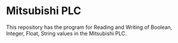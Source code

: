# Mitsubishi PLC 
This repository has the program for Reading and Writing of Boolean, Integer, Float, String values in the Mitsubishi PLC.
